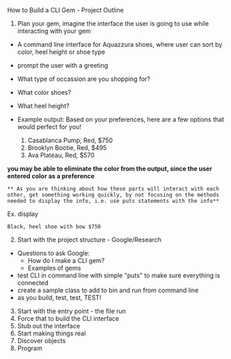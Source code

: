 
How to Build a CLI Gem - Project Outline

1. Plan your gem, imagine the interface the user is going to use while interacting with your gem  
  - A command line interface for Aquazzura shoes, where user can sort by color, heel height or shoe type
  - prompt the user with a greeting
  - What type of occassion are you shopping for?
  - What color shoes?
  - What heel height? 
  - Example output: 
  Based on your preferences, here are a few options that would perfect for you!
  
    1. Casablanca Pump, Red, $750 
    2. Brooklyn Bootie, Red, $495
    3. Ava Plateau, Red, $570
    
  **you may be able to eliminate the color from the output, since the user entered color as a preference**
    
    ** As you are thinking about how these parts will interact with each other, get something working quickly, by not focusing on the methods needed to display the info, i.e. use puts statements with the info** 
  Ex. display 
    
    Black, heel shoe with bow $750 
    
2. Start with the project structure - Google/Research 
  - Questions to ask Google:
    - How do I make a CLI gem?
    - Examples of gems
  - test CLI in command line with simple "puts" to make sure everything is connected
  - create a sample class to add to bin and run from command line
  - as you build, test, test, TEST!
  
3. Start with the entry point - the file run
4. Force that to build the CLI interface
5. Stub out the interface
6. Start making things real 
7. Discover objects 
8. Program 